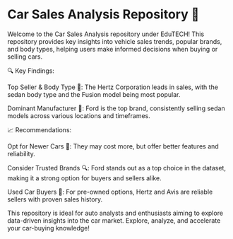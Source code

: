# Car Sales Analysis Repository 🚗

Welcome to the Car Sales Analysis repository under EduTECH! This repository provides key insights into vehicle sales trends, popular brands, and body types, helping users make informed decisions when buying or selling cars.

🔍 Key Findings:

Top Seller & Body Type 🏢: The Hertz Corporation leads in sales, with the sedan body type and the Fusion model being most popular.

Dominant Manufacturer 🚙: Ford is the top brand, consistently selling sedan models across various locations and timeframes.

📈 Recommendations:

Opt for Newer Cars 🔧: They may cost more, but offer better features and reliability.

Consider Trusted Brands 🔍: Ford stands out as a top choice in the dataset, making it a strong option for buyers and sellers alike.

Used Car Buyers 💼: For pre-owned options, Hertz and Avis are reliable sellers with proven sales history.

This repository is ideal for auto analysts and enthusiasts aiming to explore data-driven insights into the car market. Explore, analyze, and accelerate your car-buying knowledge!
